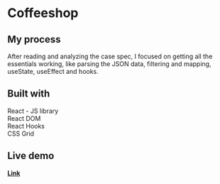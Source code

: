 # Coffeeshop

## My process

After reading and analyzing the case spec, I focused on getting all the essentials working, like parsing the JSON data, filtering and mapping, useState, useEffect and hooks.

## Built with

React - JS library<br>
React DOM<br>
React Hooks<br>
CSS Grid

## Live demo

**[Link](https://codesandbox.io/s/github/berkaykaleli/coffeeshop)**
